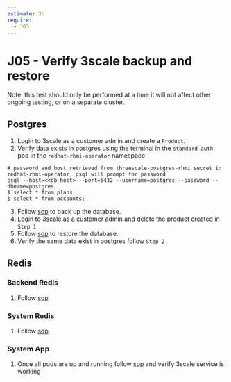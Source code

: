 ```yaml
---
estimate: 3h
require:
  - J03
---
```


# J05 - Verify 3scale backup and restore

Note: this test should only be performed at a time it will not affect other ongoing testing, or on a separate cluster.

## Postgres

1. Login to 3scale as a customer admin and create a `Product`.
2. Verify data exists in postgres using the terminal in the `standard-auth` pod in the `redhat-rhmi-operator` namespace

```
# password and host retrieved from threescale-postgres-rhmi secret in redhat-rhmi-operator, psql will prompt for password
psql --host=<<db host> --port=5432 --username=postgres --password --dbname=postgres
$ select * from plans;
$ select * from accounts;
```

3. Follow [sop](https://github.com/RHCloudServices/integreatly-help/blob/master/sops/2.x/backup_restore/3scale_backup.md#postgres) to back up the database.
4. Login to 3scale as a customer admin and delete the product created in `Step 1`.
5. Follow [sop](https://github.com/RHCloudServices/integreatly-help/blob/master/sops/2.x/backup_restore/3scale_backup.md#postgres) to restore the database.
6. Verify the same data exist in postgres follow `Step 2.`

## Redis

### Backend Redis

1. Follow [sop](https://github.com/RHCloudServices/integreatly-help/blob/master/sops/2.x/backup_restore/3scale_backup.md#backend-redis)

### System Redis

1. Follow [sop](https://github.com/RHCloudServices/integreatly-help/blob/master/sops/2.x/backup_restore/3scale_backup.md#system-redis)

### System App

1. Once all pods are up and running follow [sop](https://github.com/RHCloudServices/integreatly-help/blob/master/sops/2.x/backup_restore/3scale_backup.md#system-app) and verify 3scale service is working
